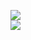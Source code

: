 [![](https://img.shields.io/badge/Made%20With-Github%20Spray-lightgrey.svg?style=for-the-badge&logo=github)](https://github.com/Annihil/github-spray#4764)  
[![](https://i.imgur.com/2DrTn0Z.gif)](https://github.com/Annihil/github-spray)